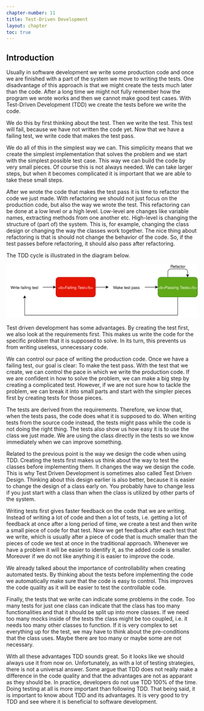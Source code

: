 ```yaml
---
chapter-number: 11
title: Test-Driven Development
layout: chapter
toc: true
---
```


## Introduction

Usually in software development we write some production code and once we are finished with a part of the system we move to writing the tests.
One disadvantage of this approach is that we might create the tests much later than the code.
After a long time we might not fully remember how the program we wrote works and then we cannot make good test cases.
With Test-Driven Development (TDD) we create the tests before we write the code.

We do this by first thinking about the test.
Then we write the test.
This test will fail, because we have not written the code yet.
Now that we have a failing test, we write code that makes the test pass.

We do all of this in the simplest way we can.
This simplicity means that we create the simplest implementation that solves the problem and we start with the simplest possible test case.
This way we can build the code by very small pieces.
Of course this is not always needed.
We can take larger steps, but when it becomes complicated it is important that we are able to take these small steps.

After we wrote the code that makes the test pass it is time to refactor the code we just made.
With refactoring we should not just focus on the production code, but also the way we wrote the test.
This refactoring can be done at a low level or a high level.
Low-level are changes like variable names, extracting methods from one another etc.
High-level is changing the structure of (part of) the system.
This is, for example, changing the class design or changing the way the classes work together.
The nice thing about refactoring is that is should not change the behavior of the code.
So, if the test passes before refactoring, it should also pass after refactoring.

The TDD cycle is illustrated in the diagram below.

![Test Driven Development Cycle](/assets/img/chapter6/tdd_cycle.svg)

Test driven development has some advantages.
By creating the test first, we also look at the requirements first.
This makes us write the code for the specific problem that it is supposed to solve.
In its turn, this prevents us from writing useless, unnecessary code.

We can control our pace of writing the production code.
Once we have a failing test, our goal is clear: To make the test pass.
With the test that we create, we can control the pace in which we write the production code.
If we are confident in how to solve the problem, we can make a big step by creating a complicated test.
However, if we are not sure how to tackle the problem, we can break it into small parts and start with the simpler pieces first by creating tests for those pieces.

The tests are derived from the requirements.
Therefore, we know that, when the tests pass, the code does what it is supposed to do.
When writing tests from the source code instead, the tests might pass while the code is not doing the right thing.
The tests also show us how easy it is to use the class we just made.
We are using the class directly in the tests so we know immediately when we can improve something.

Related to the previous point is the way we design the code when using TDD.
Creating the tests first makes us think about the way to test the classes before implementing them.
It changes the way we design the code.
This is why Test Driven Development is sometimes also called Test Driven Design.
Thinking about this design earlier is also better, because it is easier to change the design of a class early on.
You probably have to change less if you just start with a class than when the class is utilized by other parts of the system.

Writing tests first gives faster feedback on the code that we are writing.
Instead of writing a lot of code and then a lot of tests, i.e. getting a lot of feedback at once after a long period of time, we create a test and then write a small piece of code for that test.
Now we get feedback after each test that we write, which is usually after a piece of code that is much smaller than the pieces of code we test at once in the traditional approach.
Whenever we have a problem it will be easier to identify it, as the added code is smaller.
Moreover if we do not like anything it is easier to improve the code.

We already talked about the importance of controllability when creating automated tests.
By thinking about the tests before implementing the code we automatically make sure that the code is easy to control.
This improves the code quality as it will be easier to test the controllable code.

Finally, the tests that we write can indicate some problems in the code.
Too many tests for just one class can indicate that the class has too many functionalities and that it should be split up into more classes.
If we need too many mocks inside of the tests the class might be too coupled, i.e. it needs too many other classes to function.
If it is very complex to set everything up for the test, we may have to think about the pre-conditions that the class uses.
Maybe there are too many or maybe some are not necessary.

With all these advantages TDD sounds great.
So it looks like we should always use it from now on.
Unfortunately, as with a lot of testing strategies, there is not a universal answer.
Some argue that TDD does not really make a difference in the code quality and that the advantages are not as apparant as they should be.
In practice, developers do not use TDD 100% of the time.
Doing testing at all is more important than following TDD.
That being said, it is important to know about TDD and its advantages.
It is very good to try TDD and see where it is beneficial to software development.

